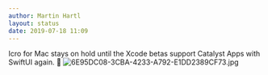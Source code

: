 ```yaml
---
author: Martin Hartl
layout: status
date: 2019-07-18 11:09
---
```

Icro for Mac stays on hold until the Xcode betas support Catalyst Apps with SwiftUI again. 🙁
![6E95DC08-3CBA-4233-A792-E1DD2389CF73.jpg](http://share.hartl.co/micro/6E95DC08-3CBA-4233-A792-E1DD2389CF73.jpg)